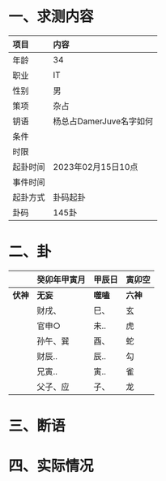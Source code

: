 # 一、求测内容
|项目|内容|
|:-|:-|
|年龄|34|
|职业|IT|
|性别|男|
|策项|杂占|
|钥语|杨总占DamerJuve名字如何|
|条件||
|时限||
|起卦时间|2023年02月15日10点|
|事件时间||
|起卦方式|卦码起卦|
|卦码|145卦|

# 二、卦
||癸卯年甲寅月|甲辰日|寅卯空|
|:-|:-|:-|:-|
|**伏神**|**无妄**|**噬嗑**|**六神**|
||财戌、|巳、|玄|
||官申○|未..|虎|
||孙午、巽|酉、|蛇|
||财辰..|辰..|勾|
||兄寅..|寅..|雀|
||父子、应|子、|龙|


# 三、断语

# 四、实际情况